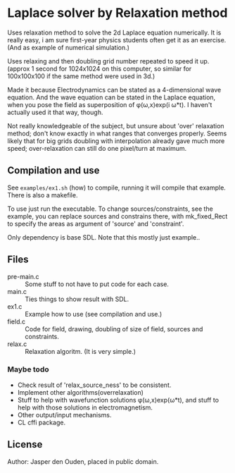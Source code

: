 # Laplace solver by Relaxation method

Uses relaxation method to solve the 2d Laplace equation numerically. It is 
really easy, i am sure first-year physics students often get it as an 
exercise. (And as example of numerical simulation.)

Uses relaxing and then doubling grid number repeated to speed it up.
(approx 1 second for 1024x1024 on this computer,
so similar for 100x100x100 if the same method were used in 3d.)

Made it because Electrodynamics can be stated as a 4-dimensional wave 
equation. And the wave equation can be stated in the Laplace equation, when 
you pose the field as superposition of φ(ω,x)exp(i ω*t). I haven't actually 
used it that way, though.

Not really knowledgeable of the subject, but unsure about 'over' relaxation 
method; don't know exactly in what ranges that converges properly. Seems 
likely that for big grids doubling with interpolation already gave much more 
speed; over-relaxation can still do one pixel/turn at maximum.

## Compilation and use 

See `examples/ex1.sh` (how) to compile, running it will compile that example.
There is also a makefile.

To use just run the executable. To change sources/constraints, see the 
example, you can replace sources and constrains there, with mk_fixed_Rect to 
specify the areas as argument of 'source' and 'constraint'.

Only dependency is base SDL. Note that this mostly just example..

## Files
<!--markup doesnt have this??--> 
<dl>
<dt>pre-main.c</dt> <dd>Some stuff to not have to put code for each case.</dd>
<dt>main.c</dt>		<dd>Ties things to show result with SDL.</dd>
<dt>ex1.c</dt>		<dd>Example how to use (see compilation and use.)</dd>
<dt>field.c</dt>    <dd>Code for field, drawing, doubling of size of field, 
	                    sources and constraints.</dd>
<dt>relax.c</dt>    <dd>Relaxation algoritm. (It is very simple.)</dd>
</dl>

### Maybe todo

* Check result of 'relax_source_ness' to be consistent.
* Implement other algorithms(overrelaxation)
* Stuff to help with wavefunction solutions φ(ω,x)exp(ω*t), and stuff to help
  with those solutions in electromagnetism.
* Other output/input mechanisms.
* CL cffi package.

## License
Author: Jasper den Ouden, placed in public domain. 
